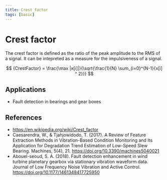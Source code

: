 ```yaml
---
title: Crest factor
tags: [basic]
---
```


# Crest factor

The crest factor is defined as the ratio of the peak amplitude to the RMS of a signal.
It can be intepreted as a measure for the impulsiveness of a signal.

$$
{CrestFactor} = \frac{\max |x[i]|}{\sqrt{\frac{1}{N} \sum_{i=0}^{N-1}{x[i] ^ 2}}}
$$

## Applications

- Fault detection in bearings and gear boxes

## References

- https://en.wikipedia.org/wiki/Crest_factor
- Caesarendra, W., & Tjahjowidodo, T. (2017). A Review of Feature Extraction Methods in Vibration-Based Condition Monitoring and Its Application for Degradation Trend Estimation of Low-Speed Slew Bearing. Machines, 5(4), 21. https://doi.org/10.3390/machines5040021
- Abouel-seoud, S. A. (2018). Fault detection enhancement in wind turbine planetary gearbox via stationary vibration waveform data. Journal of Low Frequency Noise Vibration and Active Control. https://doi.org/10.1177/1461348417725950

